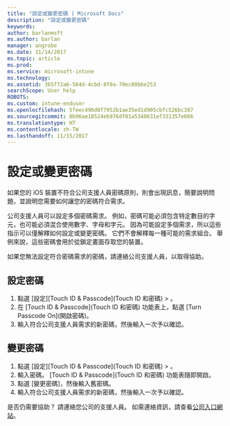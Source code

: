```yaml
---
title: "設定或變更密碼 | Microsoft Docs"
description: "設定或變更密碼"
keywords: 
author: barlanmsft
ms.author: barlan
manager: angrobe
ms.date: 11/14/2017
ms.topic: article
ms.prod: 
ms.service: microsoft-intune
ms.technology: 
ms.assetid: 365f72a6-564d-4cbd-8f0a-70ec80b6e253
searchScope: User help
ROBOTS: 
ms.custom: intune-enduser
ms.openlocfilehash: 5feec496d0f7952b1ae35ed1d905cbfc526bc387
ms.sourcegitcommit: 0b96ae18524eb976df01a5340631ef331357e666
ms.translationtype: HT
ms.contentlocale: zh-TW
ms.lasthandoff: 11/15/2017
---
```

# <a name="set-or-change-your-passcode"></a>設定或變更密碼

如果您的 iOS 裝置不符合公司支援人員密碼原則，則會出現訊息，簡要說明問題，並說明您需要如何讓您的密碼符合需求。

公司支援人員可以設定多個密碼需求。 例如，密碼可能必須包含特定數目的字元，也可能必須混合使用數字、字母和字元。 因為可能設定多個需求，所以這些指示可以僅解釋如何設定或變更密碼。 它們不會解釋每一種可能的需求組合。 舉例來說，這些密碼會用於從鎖定畫面存取您的裝置。

如果您無法設定符合密碼需求的密碼，請連絡公司支援人員，以取得協助。

## <a name="set-your-passcode"></a>設定密碼

1. 點選 [設定][Touch ID & Passcode]\(Touch ID 和密碼) > 。
2. 在 [Touch ID & Passcode]\(Touch ID 和密碼) 功能表上，點選 [Turn Passcode On]\(開啟密碼)。
3. 輸入符合公司支援人員需求的新密碼，然後輸入一次予以確認。

## <a name="change-your-passcode"></a>變更密碼

1. 點選 [設定][Touch ID & Passcode]\(Touch ID 和密碼) > 。
2. 輸入密碼。 [Touch ID & Passcode]\(Touch ID 和密碼) 功能表隨即開啟。
2. 點選 [變更密碼]，然後輸入舊密碼。
3. 輸入符合公司支援人員需求的新密碼，然後輸入一次予以確認。

是否仍需要協助？ 請連絡您公司的支援人員。 如需連絡資訊，請查看[公司入口網站](https://portal.manage.microsoft.com)。
